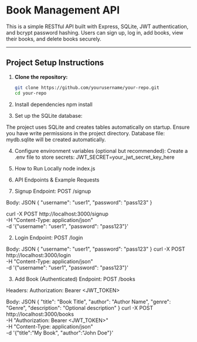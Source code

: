 # Book Management API

This is a simple RESTful API built with Express, SQLite, JWT authentication, and bcrypt password hashing. Users can sign up, log in, add books, view their books, and delete books securely.

---

## Project Setup Instructions

1. **Clone the repository:**
   ```bash
   git clone https://github.com/yourusername/your-repo.git
   cd your-repo

2. Install dependencies
npm install

3. Set up the SQLite database:

The project uses SQLite and creates tables automatically on startup.
Ensure you have write permissions in the project directory.
Database file: mydb.sqlite will be created automatically.

4. Configure environment variables (optional but recommended):
Create a .env file to store secrets:
JWT_SECRET=your_jwt_secret_key_here


5. How to Run Locally
node index.js

6. API Endpoints & Example Requests
   
1. Signup
Endpoint: POST /signup

Body: JSON { "username": "user1", "password": "pass123" }

curl -X POST http://localhost:3000/signup \
 -H "Content-Type: application/json" \
 -d '{"username": "user1", "password": "pass123"}'

2. Login
Endpoint: POST /login

Body: JSON { "username": "user1", "password": "pass123" }
curl -X POST http://localhost:3000/login \
 -H "Content-Type: application/json" \
 -d '{"username": "user1", "password": "pass123"}'


3. Add Book (Authenticated)
Endpoint: POST /books

Headers: Authorization: Bearer <JWT_TOKEN>

Body: JSON { "title": "Book Title", "author": "Author Name", "genre": "Genre", "description": "Optional description" }
curl -X POST http://localhost:3000/books \
 -H "Authorization: Bearer <JWT_TOKEN>" \
 -H "Content-Type: application/json" \
 -d '{"title":"My Book", "author":"John Doe"}'


